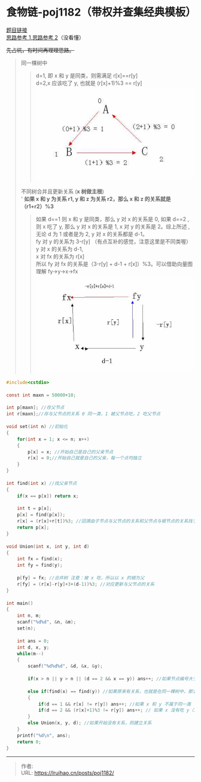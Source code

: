 # 食物链-poj1182（带权并查集经典模板）


[题目链接](http://poj.org/problem?id=1182)  
[思路参考 1](https://blog.csdn.net/freezhanacmore/article/details/8767413),[思路参考 2](https://blog.csdn.net/niushuai666/article/details/6981689)（没看懂）

<!--more-->

~~先占坑，有时间再理理思路。~~

> 同一棵树中
>
> > d=1, 即 x 和 y 是同类，则需满足 r[x]==r[y]  
> > d=2,x 应该吃了 y, 也就是 (r[x]+1)%3 == r[y] ![](images/1.jpg)
>
> 不同树合并且更新关系 (**x 树做主根**)  
> ' **如果 x 和 y 为关系 r1, y 和 z 为关系 r2，那么 x 和 z 的关系就是（r1+r2）%3**
>
> > 如果 d==1 则 x 和 y 是同类，那么 y 对 x 的关系是 0, 如果 d==2 , 则 x 吃了 y, 那么 y 对 x 的关系是 1, x 对 y 的关系是 2。综上所述 , 无论 d 为 1 或者是为 2, y 对 x 的关系都是 d-1。  
> > fy 对 y 的关系为 3-r[y] （有点互补的感觉，注意这里是不同类喔）  
> > y 对 x 的关系为 d-1,  
> > x 对 fx 的关系为 r[x]  
> > 所以 fy 对 fx 的关系是（3-r[y] + d-1 + r[x]）%3。可以借助向量图理解 fy->y->x->fx ![](images/2.jpg)

```c
#include<cstdio>

const int maxn = 50000+10;

int p[maxn]; //存父节点
int r[maxn];//存与父节点的关系 0 同一类，1 被父节点吃，2 吃父节点

void set(int n) //初始化
{
    for(int x = 1; x <= n; x++)
    {
        p[x] = x; //开始自己是自己的父亲节点
        r[x] = 0;//开始自己就是自己的父亲，每一个点均独立
    }
}

int find(int x) //找父亲节点
{
    if(x == p[x]) return x;

    int t = p[x];
    p[x] = find(p[x]);
    r[x] = (r[x]+r[t])%3; //回溯由子节点与父节点的关系和父节点与根节点的关系找子节点与根节点的关系
    return p[x];
}

void Union(int x, int y, int d)
{
    int fx = find(x);
    int fy = find(y);

    p[fy] = fx; //合并树 注意：被 x 吃，所以以 x 的根为父
    r[fy] = (r[x]-r[y]+3+(d-1))%3; //对应更新与父节点的关系
}

int main()
{
    int n, m;
    scanf("%d%d", &n, &m);
    set(n);

    int ans = 0;
    int d, x, y;
    while(m--)
    {
        scanf("%d%d%d", &d, &x, &y);

        if(x > n || y > n || (d == 2 && x == y)) ans++; //如果节点编号大于最大编号，或者自己吃自己，说谎

        else if(find(x) == find(y)) //如果原来有关系，也就是在同一棵树中，那么直接判断是否说谎
        {
            if(d == 1 && r[x] != r[y]) ans++; //如果 x 和 y 不属于同一类
            if(d == 2 && (r[x]+1)%3 != r[y]) ans++; // 如果 x 没有吃 y（注意要对应 Uinon(x, y) 的情况，否则一路 WA 到死啊！！！)
        }
        else Union(x, y, d); //如果开始没有关系，则建立关系
    }
    printf("%d\n", ans);
    return 0;
}

```


---

> 作者:   
> URL: https://lruihao.cn/posts/poj1182/  

